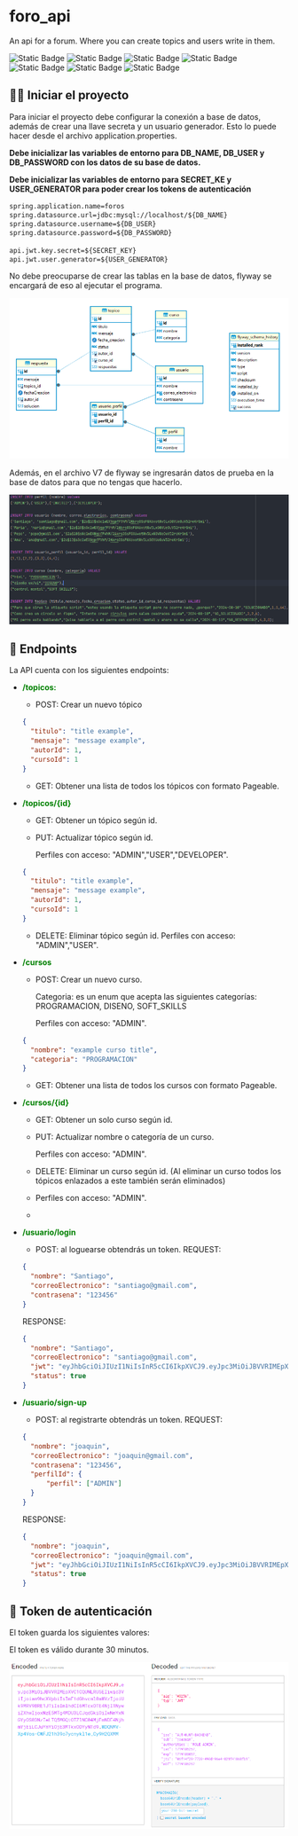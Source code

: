 # foro_api
An api for a forum. Where you can create topics and users write in them.

![Static Badge](https://img.shields.io/badge/Alura-Challengue-blue)
![Static Badge](https://img.shields.io/badge/Spring_Boot-green)
![Static Badge](https://img.shields.io/badge/Spring_Security_🔒-050)
![Static Badge](https://img.shields.io/badge/JWT-919)
![Static Badge](https://img.shields.io/badge/MYSQL-red)
![Static Badge](https://img.shields.io/badge/FlyWay-059)
![Static Badge](https://img.shields.io/badge/STATUS-FINISHED-orange)

## 👨‍💻 Iniciar el proyecto
Para iniciar el proyecto debe configurar la conexión a base de datos, además de crear una llave secreta y un usuario generador. 
Esto lo puede hacer desde el archivo application.properties. 

**Debe inicializar las variables de entorno para DB_NAME, DB_USER y DB_PASSWORD con los datos de su base de datos.**

**Debe inicializar las variables de entorno para SECRET_KE y USER_GENERATOR para poder crear los tokens de autenticación**
````properties
spring.application.name=foros
spring.datasource.url=jdbc:mysql://localhost/${DB_NAME}
spring.datasource.username=${DB_USER}
spring.datasource.password=${DB_PASSWORD}

api.jwt.key.secret=${SECRET_KEY}
api.jwt.user.generator=${USER_GENERATOR}
````

No debe preocuparse de crear las tablas en la base de datos, flyway se encargará de eso al ejecutar el 
programa.

![img.png](img.png)

Además, en el archivo V7 de flyway se ingresarán datos de prueba en la base de datos para que no tengas que hacerlo.

![img_1.png](img_1.png)

## 🔗 Endpoints
La API cuenta con los siguientes endpoints:

- <b style="color:green">/topicos:</b> 
    - POST: Crear un nuevo tópico
    ````JSON
    {
	  "titulo": "title example",
	  "mensaje": "message example",
	  "autorId": 1,
	  "cursoId": 1
    }
    ````
    - GET: Obtener una lista de todos los tópicos con formato Pageable.


- <b style="color:green">/topicos/{id}</b>
    - GET: Obtener un tópico según id.
    - PUT: Actualizar tópico según id.
  
      Perfiles con acceso: "ADMIN","USER","DEVELOPER".

    ````JSON
    {
	  "titulo": "title example",
	  "mensaje": "message example",
	  "autorId": 1,
	  "cursoId": 1
    }
    ````
    - DELETE: Eliminar tópico según id.
      Perfiles con acceso: "ADMIN","USER".

- <b style="color:green">/cursos</b>
    - POST: Crear un nuevo curso. 

      Categoria: es un enum que acepta las siguientes categorías: PROGRAMACION, DISENO, SOFT_SKILLS

      Perfiles con acceso: "ADMIN".
    ````JSON
    {
	  "nombre": "example curso title",
	  "categoria": "PROGRAMACION"
    }
    ````
    - GET: Obtener una lista de todos los cursos con formato Pageable.

- <b style="color:green">/cursos/{id}</b>
    - GET: Obtener un solo curso según id.
    - PUT: Actualizar nombre o categoría de un curso.

      Perfiles con acceso: "ADMIN".
  
    - DELETE: Eliminar un curso según id. (Al eliminar un curso todos los tópicos enlazados a este también serán eliminados)
      
    - Perfiles con acceso: "ADMIN".
    - 
- <b style="color:green">/usuario/login</b>
    - POST: al loguearse obtendrás un token.
    REQUEST:
    ````JSON
    {
	  "nombre": "Santiago",
	  "correoElectronico": "santiago@gmail.com",
	  "contrasena": "123456"
    }
     ````
    RESPONSE:
    ````JSON
    {
	  "nombre": "Santiago",
	  "correoElectronico": "santiago@gmail.com",
	  "jwt": "eyJhbGciOiJIUzI1NiIsInR5cCI6IkpXVCJ9.eyJpc3MiOiJBVVRIMEpXVC1CQUNLRU5EIiwic3ViIjoiU2FudGlhZ28iLCJhdXRob3JpdGllcyI6IlJPTEVfQURNSU4iLCJpYXQiOjE3MTkxODMwOTAsImV4cCI6MTcxOTE4NDg5MCwianRpIjoiMGE0NzQ3YjctNjNlYS00ZTU2LWI0MTAtM2QzZTFiNzFmOWYwIiwibmJmIjoxNzE5MTgzMDkwfQ.c2c8hCRki5DZMGBEEbmTVv4sD01UOWSM-_jYPvKinIc",
	  "status": true
    }
     ````

- <b style="color:green">/usuario/sign-up</b>
    - POST: al registrarte obtendrás un token.
      REQUEST:
    ````JSON
    {
	  "nombre": "joaquin",
	  "correoElectronico": "joaquin@gmail.com",
	  "contrasena": "123456",
	  "perfilId": {
		  "perfil": ["ADMIN"]
      }
    }
     ````
  RESPONSE:
    ````JSON
    {
	  "nombre": "joaquin",
	  "correoElectronico": "joaquin@gmail.com",
	  "jwt": "eyJhbGciOiJIUzI1NiIsInR5cCI6IkpXVCJ9.eyJpc3MiOiJBVVRIMEpXVC1CQUNLRU5EIiwic3ViIjoiam9hcXVpbiIsImF1dGhvcml0aWVzIjoiUk9MRV9BRE1JTiIsImlhdCI6MTcxOTE4NjI1NywiZXhwIjoxNzE5MTg4MDU3LCJqdGkiOiIwNmYxNGYyOS03NzIwLTQ5MGQtOTZlNC04MjFmNDE4NjhmYjEiLCJuYmYiOjE3MTkxODYyNTd9.WDQNMV-Xp4Vos-CWFJ21h39o7ycnykl1e_Cy9H2QXMM",
	  "status": true
    }
     ````
  
## 🔑 Token de autenticación
El token guarda los siguientes valores:

El token es válido durante 30 minutos.

![img_2.png](img_2.png)

